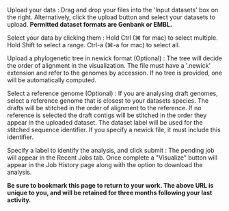 Upload your data
:   Drag and drop your files into the 'Input datasets' box on the right. Alternatively, click the upload button <i class="icon-file-upload"></i> and select your datasets to upload. 
    **Permitted dataset formats are Genbank or EMBL.**

Select your data by clicking them
:   Hold Ctrl (⌘ for mac) to select multiple. Hold Shift to select a range. Ctrl-a (⌘-a for mac) to select all.

Upload a phylogenetic tree in newick format (Optional)
:   The tree will decide the order of alignment in the visualization. The file must have a '.newick' extension and refer to the genomes by accession. If no tree is provided, one will be automatically computed.

Select a reference genome (Optional)
:   If you are analysing draft genomes, select a reference genome that is closest to your datasets species. The drafts will be stitched in the order of alignment to the reference. If no reference is selected the draft contigs will be stitched in the order they appear in the uploaded dataset. The dataset label will be used for the stitched sequence identifier. If you specify a newick file, it must include this identifier.

Specify a label to identify the analysis, and click submit
:   The pending job will appear in the Recent Jobs tab. Once complete a "Visualize" button will appear in the Job History page along with the option to download the analysis.


**Be sure to bookmark this page to return to your work. The above URL is unique to you, and will be retained for three months following your last activity.**
